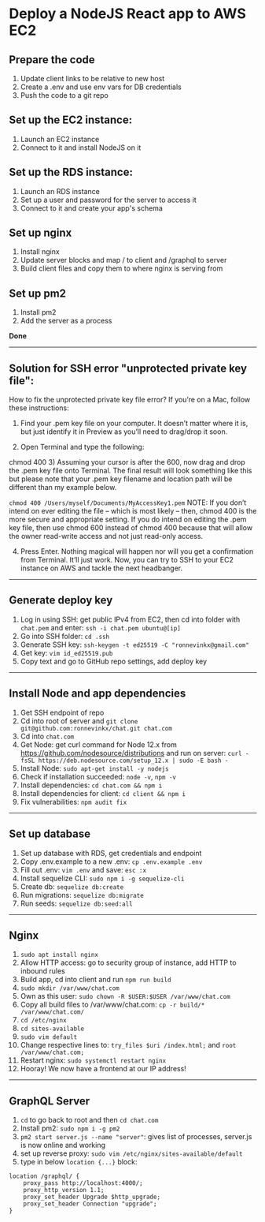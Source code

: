 # Deploy a NodeJS React app to AWS EC2

## Prepare the code

1. Update client links to be relative to new host
2. Create a .env and use env vars for DB credentials
3. Push the code to a git repo

## Set up the EC2 instance:

1. Launch an EC2 instance
2. Connect to it and install NodeJS on it

## Set up the RDS instance:

1. Launch an RDS instance
2. Set up a user and password for the server to access it
3. Connect to it and create your app's schema

## Set up nginx

1. Install nginx
2. Update server blocks and map / to client and /graphql to server
3. Build client files and copy them to where nginx is serving from

## Set up pm2

1. Install pm2
2. Add the server as a process

**Done**

---

## Solution for SSH error "unprotected private key file":

How to fix the unprotected private key file error?
If you’re on a Mac, follow these instructions:

1. Find your .pem key file on your computer. It doesn’t matter where it is, but just identify it in Preview as you’ll need to drag/drop it soon.

2. Open Terminal and type the following:

chmod 400 3) Assuming your cursor is after the 600, now drag and drop the .pem key file onto Terminal. The final result will look something like this but please note that your .pem key filename and location path will be different than my example below.

`chmod 400 /Users/myself/Documents/MyAccessKey1.pem`
NOTE: If you don’t intend on ever editing the file – which is most likely – then, chmod 400 is the more secure and appropriate setting. If you do intend on editing the .pem key file, then use chmod 600 instead of chmod 400 because that will allow the owner read-write access and not just read-only access.

4. Press Enter. Nothing magical will happen nor will you get a confirmation from Terminal. It’ll just work. Now, you can try to SSH to your EC2 instance on AWS and tackle the next headbanger.

---

## Generate deploy key

1. Log in using SSH: get public IPv4 from EC2, then cd into folder with `chat.pem` and enter:
   `ssh -i chat.pem ubuntu@[ip]`
2. Go into SSH folder: `cd .ssh`
3. Generate SSH key: `ssh-keygen -t ed25519 -C "ronnevinkx@gmail.com"`
4. Get key: `vim id_ed25519.pub`
5. Copy text and go to GitHub repo settings, add deploy key

---

## Install Node and app dependencies

1. Get SSH endpoint of repo
2. Cd into root of server and `git clone git@github.com:ronnevinkx/chat.git chat.com`
3. Cd into `chat.com`
4. Get Node: get curl command for Node 12.x from https://github.com/nodesource/distributions and run on server: `curl -fsSL https://deb.nodesource.com/setup_12.x | sudo -E bash -`
5. Install Node: `sudo apt-get install -y nodejs`
6. Check if installation succeeded: `node -v`, `npm -v`
7. Install dependencies: `cd chat.com && npm i`
8. Install dependencies for client: `cd client && npm i`
9. Fix vulnerabilities: `npm audit fix`

---

## Set up database

1. Set up database with RDS, get credentials and endpoint
2. Copy .env.example to a new .env: `cp .env.example .env`
3. Fill out .env: `vim .env` and save: `esc :x`
4. Install sequelize CLI: `sudo npm i -g sequelize-cli`
5. Create db: `sequelize db:create`
6. Run migrations: `sequelize db:migrate`
7. Run seeds: `sequelize db:seed:all`

---

## Nginx

1. `sudo apt install nginx`
2. Allow HTTP access: go to security group of instance, add HTTP to inbound rules
3. Build app, cd into client and run `npm run build`
4. `sudo mkdir /var/www/chat.com`
5. Own as this user: `sudo chown -R $USER:$USER /var/www/chat.com`
6. Copy all build files to /var/www/chat.com: `cp -r build/* /var/www/chat.com/`
7. `cd /etc/nginx`
8. `cd sites-available`
9. `sudo vim default`
10. Change respective lines to: `try_files $uri /index.html;` and `root /var/www/chat.com;`
11. Restart nginx: `sudo systemctl restart nginx`
12. Hooray! We now have a frontend at our IP address!

---

## GraphQL Server

1. `cd` to go back to root and then `cd chat.com`
2. Install pm2: `sudo npm i -g pm2`
3. `pm2 start server.js --name "server"`: gives list of processes, server.js is now online and working
4. set up reverse proxy: `sudo vim /etc/nginx/sites-available/default`
5. type in below `location {...}` block:

```
location /graphql/ {
	proxy_pass http://localhost:4000/;
	proxy_http_version 1.1;
	proxy_set_header Upgrade $http_upgrade;
	proxy_set_header Connection "upgrade";
}
```
